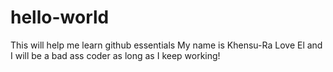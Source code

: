 # hello-world
This will help me learn github essentials
My name is Khensu-Ra Love El and I will be a bad ass coder as long as I keep working!
